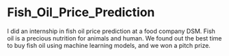 # Fish_Oil_Price_Prediction
I did an internship in fish oil price prediction at a food company DSM. Fish oil is a precious nutrition for animals and human. We found out the best time to buy fish oil using machine learning models, and we won a pitch prize. 
